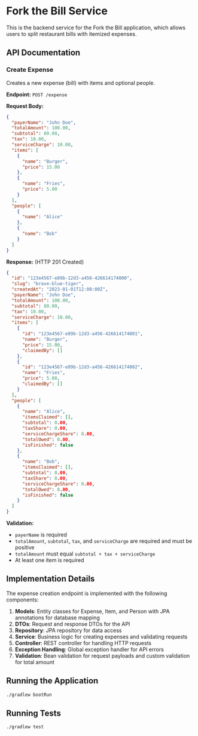 # Fork the Bill Service

This is the backend service for the Fork the Bill application, which allows users to split restaurant bills with itemized expenses.

## API Documentation

### Create Expense

Creates a new expense (bill) with items and optional people.

**Endpoint:** `POST /expense`

**Request Body:**
```json
{
  "payerName": "John Doe",
  "totalAmount": 100.00,
  "subtotal": 80.00,
  "tax": 10.00,
  "serviceCharge": 10.00,
  "items": [
    {
      "name": "Burger",
      "price": 15.00
    },
    {
      "name": "Fries",
      "price": 5.00
    }
  ],
  "people": [
    {
      "name": "Alice"
    },
    {
      "name": "Bob"
    }
  ]
}
```

**Response:** (HTTP 201 Created)
```json
{
  "id": "123e4567-e89b-12d3-a456-426614174000",
  "slug": "brave-blue-tiger",
  "createdAt": "2023-01-01T12:00:00Z",
  "payerName": "John Doe",
  "totalAmount": 100.00,
  "subtotal": 80.00,
  "tax": 10.00,
  "serviceCharge": 10.00,
  "items": [
    {
      "id": "123e4567-e89b-12d3-a456-426614174001",
      "name": "Burger",
      "price": 15.00,
      "claimedBy": []
    },
    {
      "id": "123e4567-e89b-12d3-a456-426614174002",
      "name": "Fries",
      "price": 5.00,
      "claimedBy": []
    }
  ],
  "people": [
    {
      "name": "Alice",
      "itemsClaimed": [],
      "subtotal": 0.00,
      "taxShare": 0.00,
      "serviceChargeShare": 0.00,
      "totalOwed": 0.00,
      "isFinished": false
    },
    {
      "name": "Bob",
      "itemsClaimed": [],
      "subtotal": 0.00,
      "taxShare": 0.00,
      "serviceChargeShare": 0.00,
      "totalOwed": 0.00,
      "isFinished": false
    }
  ]
}
```

**Validation:**
- `payerName` is required
- `totalAmount`, `subtotal`, `tax`, and `serviceCharge` are required and must be positive
- `totalAmount` must equal `subtotal + tax + serviceCharge`
- At least one item is required

## Implementation Details

The expense creation endpoint is implemented with the following components:

1. **Models**: Entity classes for Expense, Item, and Person with JPA annotations for database mapping
2. **DTOs**: Request and response DTOs for the API
3. **Repository**: JPA repository for data access
4. **Service**: Business logic for creating expenses and validating requests
5. **Controller**: REST controller for handling HTTP requests
6. **Exception Handling**: Global exception handler for API errors
7. **Validation**: Bean validation for request payloads and custom validation for total amount

## Running the Application

```bash
./gradlew bootRun
```

## Running Tests

```bash
./gradlew test